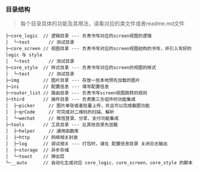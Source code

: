 ### 目录结构
> 每个目录具体的功能及其用法，请看对应的类文件或者readme.md文件

    ├─core_logic  // 逻辑目录 --- 负责书写对应的screen视图的逻辑
    │  └─test       // 测试目录 
    ├─core_screen // 视图目录 --- 负责书写对应的screen视图结构的书写，并引入写好的 logic 与 style
    │  └─test       // 测试目录 
    ├─core_style  // 样式目录 --- 负责书写对应的screen的视图的样式
    │  └─test       // 测试目录 
    ├─img         // 图片目录 --- 存放一些本地预先加载的图片
    ├─ini         // 配置信息 --- 填写配置信息
    ├─router_list // 路由目录 --- 负责书写screen视图跳转的规则
    ├─third       // 插件目录 --- 负责第三方组件的功能集成
    │  ├─picker     // 图片单张或者批量上传，并且可以完成截图功能
    │  ├─qrCode     // 可完成对二维码的扫描、解析
    │  └─wechat     // 微信登录、分享、支付功能集成
    ├─tools       // 工具目录 --- 比其他目录先加载
    │  ├─helper     // 通用函数库
    │  ├─http     // 网络相关封装
    │  ├─log      // 调试相关 --- 打包时，请在 配置信息目录 关闭日志输出
    │  ├─storage  // 异步存储
    │  └─toast    // 弹出层
    └─__auto      // 自动化生成对应 core_logic、core_screen、core_style 的脚本

